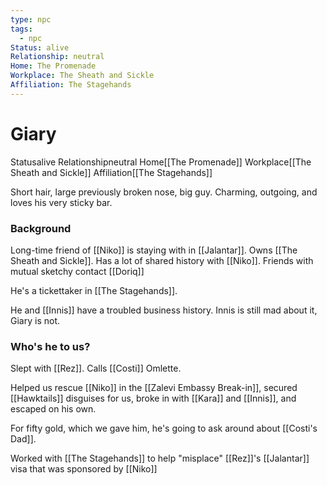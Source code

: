 ```yaml
---
type: npc
tags:
  - npc
Status: alive
Relationship: neutral
Home: The Promenade
Workplace: The Sheath and Sickle
Affiliation: The Stagehands
---
```


# Giary
<span class="dataview inline-field"><span class="inline-field-key">Status</span><span class="inline-field-value">alive</span></span>
<span class="dataview inline-field"><span class="inline-field-key">Relationship</span><span class="inline-field-value">neutral</span></span>
<span class="dataview inline-field"><span class="inline-field-key">Home</span><span class="inline-field-value">[[The Promenade]]</span></span>
<span class="dataview inline-field"><span class="inline-field-key">Workplace</span><span class="inline-field-value">[[The Sheath and Sickle]]</span></span>
<span class="dataview inline-field"><span class="inline-field-key">Affiliation</span><span class="inline-field-value">[[The Stagehands]]</span></span>

Short hair, large previously broken nose, big guy. Charming, outgoing, and loves his very sticky bar.

### Background 
Long-time friend of [[Niko]] is staying with in [[Jalantar]]. Owns [[The Sheath and Sickle]]. Has a lot of shared history with [[Niko]]. Friends with mutual sketchy contact [[Doriq]]

He's a tickettaker in [[The Stagehands]]. 

He and [[Innis]] have a troubled business history. Innis is still mad about it, Giary is not.

### Who's he to us? 
Slept with [[Rez]]. 
Calls [[Costi]] Omlette.

Helped us rescue [[Niko]] in the [[Zalevi Embassy Break-in]], secured [[Hawktails]] disguises for us, broke in with [[Kara]] and [[Innis]], and escaped on his own. 

For fifty gold, which we gave him, he's going to ask around about [[Costi's Dad]].

Worked with [[The Stagehands]] to help "misplace" [[Rez]]'s [[Jalantar]] visa that was sponsored by [[Niko]]
